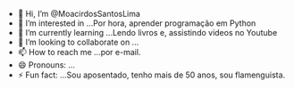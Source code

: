 - 👋 Hi, I’m @MoacirdosSantosLima
- 👀 I’m interested in ...Por hora, aprender programação em Python
- 🌱 I’m currently learning ...Lendo livros e, assistindo videos no Youtube
- 💞️ I’m looking to collaborate on ...
- 📫 How to reach me ...por e-mail.
- 😄 Pronouns: ...
- ⚡ Fun fact: ...Sou aposentado, tenho mais de 50 anos, sou flamenguista.

<!---
MoacirdosSantosLima/MoacirdosSantosLima is a ✨ special ✨ repository because its `README.md` (this file) appears on your GitHub profile.
You can click the Preview link to take a look at your changes.
--->
